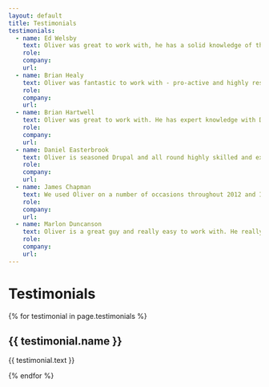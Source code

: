 ```yaml
---
layout: default
title: Testimonials
testimonials:
  - name: Ed Welsby
    text: Oliver was great to work with, he has a solid knowledge of the various aspects of web development and never minded helping me out with Linux commands!
    role:
    company:
    url:
  - name: Brian Healy
    text: Oliver was fantastic to work with - pro-active and highly responsive, he worked well remotely and as part of a project team. His understanding of the project requirement(s) and ability to translate it into working code was essential and he delivered.
    role:
    company:
    url:
  - name: Brian Hartwell
    text: Oliver was great to work with. He has expert knowledge with Drupal and delivered exactly what we were looking for on time. He's understanding, friendly and easy to get along with. I would enjoy working with him again in the future.
    role:
    company:
    url:
  - name: Daniel Easterbrook
    text: Oliver is seasoned Drupal and all round highly skilled and experienced web developer. I have worked with Oliver on an important project where he was reliable, prompt and ensured strict client deadline delivery and confidentiality at all times.
    role:
    company:
    url:
  - name: James Chapman
    text: We used Oliver on a number of occasions throughout 2012 and I have to say we've been delighted with his work. His skills working with Drupal are excellent particularly with custom module development and we wouldn't hesitate to recommend him others.
    role:
    company:
    url:
  - name: Marlon Duncanson
    text: Oliver is a great guy and really easy to work with. He really goes the extra mile to make sure the project is done properly. I would recommend him and will not hesitate to use him again in future.
    role:
    company:
    url:
---
```

# Testimonials

{% for testimonial in page.testimonials %}
  <h2>{{ testimonial.name }}</h2>
  <p>{{ testimonial.text }}</p>
{% endfor %}